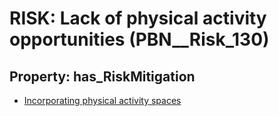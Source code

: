 # RISK: __Lack of physical activity opportunities__ (PBN__Risk_130)

## Property: has_RiskMitigation

* [Incorporating physical activity spaces](PBN__RiskMitigation_154)

